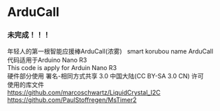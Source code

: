 # ArduCall
### 未完成！！！
年轻人的第一根智能应援棒ArduCall(浓雾)   
smart korubou name ArduCall  
代码适用于Arduino Nano R3  
This code is apply for Arduin Nano R3  
硬件部分使用 署名-相同方式共享 3.0 中国大陆(CC BY-SA 3.0 CN) 许可       
使用的库文件  
https://github.com/marcoschwartz/LiquidCrystal_I2C  
https://github.com/PaulStoffregen/MsTimer2
